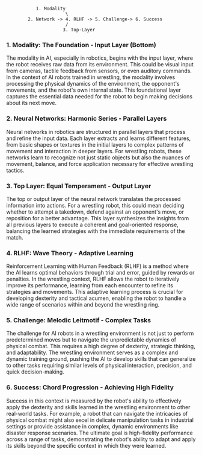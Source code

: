 
               1. Modality
                          \
            2. Network -> 4. RLHF -> 5. Challenge-> 6. Success
                          /
                         3. Top-Layer


 
### 1. Modality: The Foundation - Input Layer (Bottom)

The modality in AI, especially in robotics, begins with the input layer, where the robot receives raw data from its environment. This could be visual input from cameras, tactile feedback from sensors, or even auditory commands. In the context of AI robots trained in wrestling, the modality involves processing the physical dynamics of the environment, the opponent's movements, and the robot's own internal state. This foundational layer captures the essential data needed for the robot to begin making decisions about its next move.

### 2. Neural Networks: Harmonic Series - Parallel Layers

Neural networks in robotics are structured in parallel layers that process and refine the input data. Each layer extracts and learns different features, from basic shapes or textures in the initial layers to complex patterns of movement and interaction in deeper layers. For wrestling robots, these networks learn to recognize not just static objects but also the nuances of movement, balance, and force application necessary for effective wrestling tactics.

### 3. Top Layer: Equal Temperament - Output Layer

The top or output layer of the neural network translates the processed information into actions. For a wrestling robot, this could mean deciding whether to attempt a takedown, defend against an opponent's move, or reposition for a better advantage. This layer synthesizes the insights from all previous layers to execute a coherent and goal-oriented response, balancing the learned strategies with the immediate requirements of the match.

### 4. RLHF: Wave Theory - Adaptive Learning

Reinforcement Learning with Human Feedback (RLHF) is a method where the AI learns optimal behaviors through trial and error, guided by rewards or penalties. In the wrestling context, RLHF allows the robot to iteratively improve its performance, learning from each encounter to refine its strategies and movements. This adaptive learning process is crucial for developing dexterity and tactical acumen, enabling the robot to handle a wide range of scenarios within and beyond the wrestling ring.

### 5. Challenge: Melodic Leitmotif - Complex Tasks

The challenge for AI robots in a wrestling environment is not just to perform predetermined moves but to navigate the unpredictable dynamics of physical combat. This requires a high degree of dexterity, strategic thinking, and adaptability. The wrestling environment serves as a complex and dynamic training ground, pushing the AI to develop skills that can generalize to other tasks requiring similar levels of physical interaction, precision, and quick decision-making.

### 6. Success: Chord Progression - Achieving High Fidelity

Success in this context is measured by the robot's ability to effectively apply the dexterity and skills learned in the wrestling environment to other real-world tasks. For example, a robot that can navigate the intricacies of physical combat might also excel in delicate manipulation tasks in industrial settings or provide assistance in complex, dynamic environments like disaster response scenarios. The ultimate goal is high-fidelity performance across a range of tasks, demonstrating the robot's ability to adapt and apply its skills beyond the specific context in which they were learned.
 
